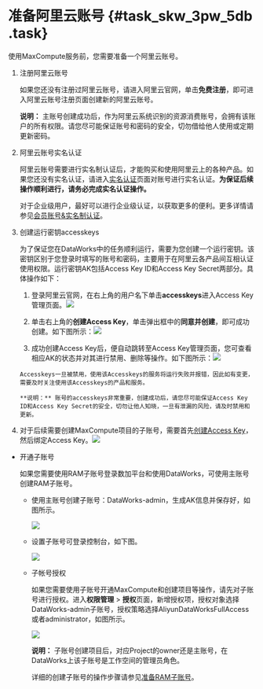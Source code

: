 # 准备阿里云账号 {#task_skw_3pw_5db .task}

使用MaxCompute服务前，您需要准备一个阿里云账号。

1.  注册阿里云账号 

    如果您还没有注册过阿里云账号，请进入阿里云官网，单击**免费注册**，即可进入阿里云账号注册页面创建新的阿里云账号。

    **说明：** 主账号创建成功后，作为阿里云系统识别的资源消费账号，会拥有该账户的所有权限。请您尽可能保证账号和密码的安全，切勿借给他人使用或定期更新密码。

2.  阿里云账号实名认证 

    阿里云账号需要进行实名制认证后，才能购买和使用阿里云上的各种产品。如果您还没有实名认证，请进入[实名认证](https://account.console.aliyun.com/#/secure)页面对账号进行实名认证。**为保证后续操作顺利进行，请务必完成实名认证操作。**

    对于企业级用户，最好可以进行企业级认证，以获取更多的便利。更多详情请参见[会员账号&实名制认证](https://help.aliyun.com/knowledge_list/37170.html)。

3.  创建运行密钥accesskeys 

    为了保证您在DataWorks中的任务顺利运行，需要为您创建一个运行密钥。该密钥区别于您登录时填写的账号和密码，主要用于在阿里云各产品间互相认证使用权限。运行密钥AK包括Access Key ID和Access Key Secret两部分。具体操作如下：

    1.   登录阿里云官网，在右上角的用户名下单击**accesskeys**进入Access Key管理页面。![](http://static-aliyun-doc.oss-cn-hangzhou.aliyuncs.com/assets/img/11942/15502432111361_zh-CN.png)

 
    2.   单击右上角的**创建Access Key**，单击弹出框中的**同意并创建**，即可成功创建。如下图所示：![](http://static-aliyun-doc.oss-cn-hangzhou.aliyuncs.com/assets/img/11942/15502432121363_zh-CN.png)

 
    3.   成功创建Access Key后，便自动跳转至Access Key管理页面，您可查看相应AK的状态并对其进行禁用、删除等操作。如下图所示：![](http://static-aliyun-doc.oss-cn-hangzhou.aliyuncs.com/assets/img/11942/15502432121368_zh-CN.png)

 

        Accesskeys一旦被禁用，使用该Accesskeys的服务将运行失败并报错，因此如有变更，需要及时关注使用该Accesskeys的产品和服务。

        **说明：** 账号的accesskeys非常重要，创建成功后，请您尽可能保证Access Key ID和Access Key Secret的安全，切勿让他人知晓，一旦有泄漏的风险，请及时禁用和更新。

4.   对于后续需要创建MaxCompute项目的子账号，需要首先[创建Access Key](../../../../../cn.zh-CN/准备工作/用户使用子账号.md#section_kdx_f4p_r2b)，然后绑定Access Key。![](http://static-aliyun-doc.oss-cn-hangzhou.aliyuncs.com/assets/img/11942/155024321233222_zh-CN.png)

 

-   开通子账号

    如果您需要使用RAM子账号登录数加平台和使用DataWorks，可使用主账号创建RAM子账号。

    -   使用主账号创建子账号：DataWorks-admin，生成AK信息并保存好，如图所示。

        ![](http://static-aliyun-doc.oss-cn-hangzhou.aliyuncs.com/assets/img/11942/155024322238878_zh-CN.png)

    -   设置子账号可登录控制台，如下图。

        ![](http://static-aliyun-doc.oss-cn-hangzhou.aliyuncs.com/assets/img/11942/155024322238879_zh-CN.png)

    -   子帐号授权

        如果您需要使用子账号开通MaxCompute和创建项目等操作，请先对子账号进行授权。进入**权限管理** \> **授权**页面，新增授权项，授权对象选择DataWorks-admin子账号，授权策略选择AliyunDataWorksFullAccess或者administrator，如图所示。

        ![](http://static-aliyun-doc.oss-cn-hangzhou.aliyuncs.com/assets/img/11942/155024322238880_zh-CN.png)

        **说明：** 子账号创建项目后，对应Project的owner还是主账号，在DataWorks上该子账号是工作空间的管理员角色。

        详细的创建子账号的操作步骤请参见[准备RAM子账号](../../../../../cn.zh-CN/准备工作/管理员使用云账号/准备RAM子账号.md#)。


